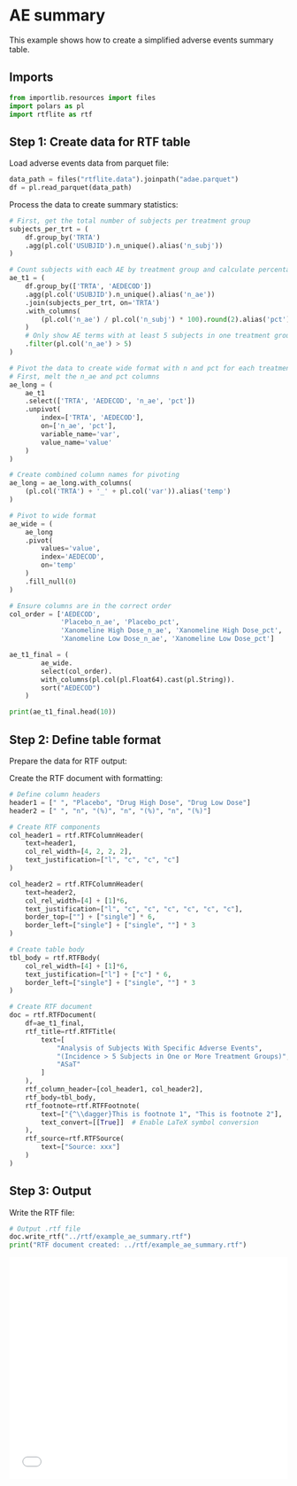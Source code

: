 # AE summary


<!-- `.md` and `.py` files are generated from the `.qmd` file. Please edit that file. -->

This example shows how to create a simplified adverse events summary
table.

## Imports

``` python
from importlib.resources import files
import polars as pl
import rtflite as rtf
```

## Step 1: Create data for RTF table

Load adverse events data from parquet file:

``` python
data_path = files("rtflite.data").joinpath("adae.parquet")
df = pl.read_parquet(data_path)
```

Process the data to create summary statistics:

``` python
# First, get the total number of subjects per treatment group
subjects_per_trt = (
    df.group_by('TRTA')
    .agg(pl.col('USUBJID').n_unique().alias('n_subj'))
)

# Count subjects with each AE by treatment group and calculate percentages
ae_t1 = (
    df.group_by(['TRTA', 'AEDECOD'])
    .agg(pl.col('USUBJID').n_unique().alias('n_ae'))
    .join(subjects_per_trt, on='TRTA')
    .with_columns(
        (pl.col('n_ae') / pl.col('n_subj') * 100).round(2).alias('pct')
    )
    # Only show AE terms with at least 5 subjects in one treatment group
    .filter(pl.col('n_ae') > 5)
)

# Pivot the data to create wide format with n and pct for each treatment
# First, melt the n_ae and pct columns
ae_long = (
    ae_t1
    .select(['TRTA', 'AEDECOD', 'n_ae', 'pct'])
    .unpivot(
        index=['TRTA', 'AEDECOD'],
        on=['n_ae', 'pct'],
        variable_name='var',
        value_name='value'
    )
)

# Create combined column names for pivoting
ae_long = ae_long.with_columns(
    (pl.col('TRTA') + '_' + pl.col('var')).alias('temp')
)

# Pivot to wide format
ae_wide = (
    ae_long
    .pivot(
        values='value',
        index='AEDECOD',
        on='temp'
    )
    .fill_null(0)
)

# Ensure columns are in the correct order
col_order = ['AEDECOD', 
             'Placebo_n_ae', 'Placebo_pct',
             'Xanomeline High Dose_n_ae', 'Xanomeline High Dose_pct',
             'Xanomeline Low Dose_n_ae', 'Xanomeline Low Dose_pct']

ae_t1_final = (
        ae_wide.
        select(col_order).
        with_columns(pl.col(pl.Float64).cast(pl.String)).
        sort("AEDECOD")
    )

print(ae_t1_final.head(10))
```

## Step 2: Define table format

Prepare the data for RTF output:

Create the RTF document with formatting:

``` python
# Define column headers
header1 = [" ", "Placebo", "Drug High Dose", "Drug Low Dose"]
header2 = [" ", "n", "(%)", "n", "(%)", "n", "(%)"]

# Create RTF components
col_header1 = rtf.RTFColumnHeader(
    text=header1,
    col_rel_width=[4, 2, 2, 2],
    text_justification=["l", "c", "c", "c"]
)

col_header2 = rtf.RTFColumnHeader(
    text=header2,
    col_rel_width=[4] + [1]*6,
    text_justification=["l", "c", "c", "c", "c", "c", "c"],
    border_top=[""] + ["single"] * 6,
    border_left=["single"] + ["single", ""] * 3
)

# Create table body
tbl_body = rtf.RTFBody(
    col_rel_width=[4] + [1]*6,
    text_justification=["l"] + ["c"] * 6,
    border_left=["single"] + ["single", ""] * 3
)

# Create RTF document
doc = rtf.RTFDocument(
    df=ae_t1_final,
    rtf_title=rtf.RTFTitle(
        text=[
            "Analysis of Subjects With Specific Adverse Events",
            "(Incidence > 5 Subjects in One or More Treatment Groups)",
            "ASaT"
        ]
    ),
    rtf_column_header=[col_header1, col_header2],
    rtf_body=tbl_body,
    rtf_footnote=rtf.RTFFootnote(
        text=["{^\\dagger}This is footnote 1", "This is footnote 2"],
        text_convert=[[True]]  # Enable LaTeX symbol conversion
    ),
    rtf_source=rtf.RTFSource(
        text=["Source: xxx"]
    )
)
```

## Step 3: Output

Write the RTF file:

``` python
# Output .rtf file
doc.write_rtf("../rtf/example_ae_summary.rtf")
print("RTF document created: ../rtf/example_ae_summary.rtf")
```

<embed src="../pdf/example_ae_summary.pdf" style="width:100%; height:400px" type="application/pdf">
